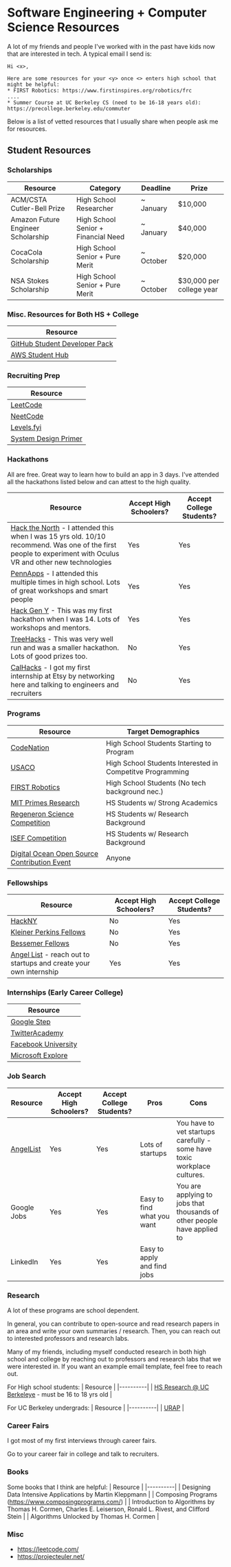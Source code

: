 # Software Engineering + Computer Science Resources 

A lot of my friends and people I've worked with in the past have kids now that are interested in tech. A typical email I send is: 
```
Hi <x>,

Here are some resources for your <y> once <> enters high school that might be helpful:
* FIRST Robotics: https://www.firstinspires.org/robotics/frc
....
* Summer Course at UC Berkeley CS (need to be 16-18 years old): https://precollege.berkeley.edu/commuter
```

Below is a list of vetted resources that I usually share when people ask me for resources. 

## Student Resources

### Scholarships
| Resource | Category | Deadline | Prize | 
|----------|----------|----------|----------|
| ACM/CSTA Cutler-Bell Prize | High School Researcher | ~ January | $10,000 |
| Amazon Future Engineer Scholarship | High School Senior + Financial Need | ~ January | $40,000 |
| CocaCola Scholarship | High School Senior + Pure Merit | ~ October | $20,000 |
| NSA Stokes Scholarship | High School Senior + Pure Merit | ~ October | $30,000 per college year|


### Misc. Resources for Both HS + College
| Resource | 
|----------|
| [GitHub Student Developer Pack](https://education.github.com/pack) |
| [AWS Student Hub](https://aws.amazon.com/developer/community/students/) |

### Recruiting Prep
| Resource | 
|----------|
| [LeetCode](https://leetcode.com/) | 
| [NeetCode](https://neetcode.io/) | 
| [Levels.fyi](https://levels.fyi/) | 
| [System Design Primer](https://github.com/donnemartin/system-design-primer) |

### Hackathons
All are free. Great way to learn how to build an app in 3 days. I've attended all the hackathons listed below and can attest to the high quality.

| Resource | Accept High Schoolers? | Accept College Students? | 
|----------|------------------------|--------------------------|
|     [Hack the North](https://hackthenorth.com/)   - I attended this when I was 15 yrs old. 10/10 recommend. Was one of the first people to experiment with Oculus VR and other new technologies  |      Yes |Yes| 
|   [PennApps](https://pennapps.com/)   - I attended this multiple times in high school. Lots of great workshops and smart people  |            Yes            |  Yes |
|   [Hack Gen Y](http://hackgeny.com/)   - This was my first hackathon when I was 14. Lots of workshops and mentors.    |            Yes            |  Yes |
|    [TreeHacks](https://www.treehacks.com/#faqs) - This was very well run and was a smaller hackathon. Lots of good prizes too.      |               No         | Yes |
|   [CalHacks](https://calhacks.io/)   - I got my first internship at Etsy by networking here and talking to engineers and recruiters    |            No            |  Yes |



### Programs

| Resource | Target Demographics | 
|----------|------------------------|
|    [CodeNation](https://codenation.org/)      |  High School Students Starting to Program |  
|   [USACO](http://www.usaco.org/)       |             High School Students Interested in Competitve Programming |  
|   [FIRST Robotics](https://www.firstinspires.org/robotics/frc)       |          High School Students (No tech background nec.)           |    
|   [MIT Primes Research](https://primes.mit.edu/)      |           HS Students w/ Strong Academics          | 
|   [Regeneron Science Competition]([https://primes.mit.edu/](https://sciencetalentsearch.smapply.org/))      |    HS Students w/ Research Background                 |
|   [ISEF Competition](https://www.societyforscience.org/isef/)  |         HS Students w/ Research Background               | 
|   [Digital Ocean Open Source Contribution Event](https://hacktoberfest.com/ )  |        Anyone            | 

### Fellowships

| Resource | Accept High Schoolers? | Accept College Students? | 
|----------|------------------------|--------------------------|
|    [HackNY](https://hackny.org/)      |           No             |           Yes               |  
|     [Kleiner Perkins Fellows](https://fellows.kleinerperkins.com/)     |          No             |             Yes             |  
|    [Bessemer Fellows](https://www.bvp.com/bessemer-fellows)      |        No                |         Yes                 |
|    [Angel List](https://www.angellist.com/) - reach out to startups and create your own internship     |        Yes                |         Yes                 |

### Internships (Early Career College)
| Resource | 
|----------|
|    [Google Step](https://buildyourfuture.withgoogle.com/programs/step)      |  
|     [TwitterAcademy](https://careers.twitter.com/en/early-career.html)     |  
|    [Facebook University](https://diversity.fb.com/initiative/facebook-university/)     |        
|    [Microsoft Explore](https://careers.microsoft.com/students/us/en/usexploremicrosoftprogram)      |  
### Job Search
| Resource | Accept High Schoolers? | Accept College Students? | Pros | Cons |
|----------|------------------------|--------------------------|------|------|
|    [AngelList](https://angel.co/)      |     Yes                   |        Yes                  |   Lots of startups   |   You have to vet startups carefully - some have toxic workplace cultures.  |
|    Google Jobs      |          Yes              |             Yes             |   Easy to find what you want   |   You are applying to jobs that thousands of other people have applied to   |
|    LinkedIn      |         Yes               |         Yes                 |   Easy to apply and find jobs   |      |


### Research
A lot of these programs are school dependent. 

In general, you can contribute to open-source and read research papers in an area and write your own summaries / research. Then, you can reach out to interested professors and research labs.

Many of my friends, including myself conducted research in both high school and college by reaching out to professors and research labs that we were interested in. If you want an example email template, feel free to reach out.

For High school students: 
| Resource |
|----------|
|    [HS Research @ UC Berkeleye](https://precollege.berkeley.edu/commuter)   - must be 16 to 18  yrs old |    

For UC Berkeley undergrads:
| Resource |
|----------|
|    [URAP](https://research.berkeley.edu/urap)      |    



### Career Fairs
I got most of my first interviews through career fairs. 

Go to your career fair in college and talk to recruiters. 

### Books
Some books that I think are helpful:
| Resource | 
|----------|
|   Designing Data Intensive Applications by Martin Kleppmann | 
|   Composing Programs (https://www.composingprograms.com/) | 
|   Introduction to Algorithms by Thomas H. Cormen, Charles E. Leiserson, Ronald L. Rivest, and Clifford Stein       |
|   Algorithms Unlocked by Thomas H. Cormen       |  



### Misc
* https://leetcode.com/
* https://projecteuler.net/
